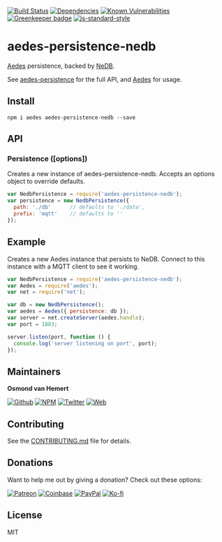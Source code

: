 [![Build Status](https://ovhemert.visualstudio.com/aedes-persistence-nedb/_apis/build/status/ovhemert.aedes-persistence-nedb)](https://ovhemert.visualstudio.com/aedes-persistence-nedb/_build/latest?definitionId=2)
[![Dependencies](https://img.shields.io/david/ovhemert/aedes-persistence-nedb.svg)]()
[![Known Vulnerabilities](https://snyk.io/test/npm/aedes-persistence-nedb/badge.svg)](https://snyk.io/test/npm/aedes-persistence-nedb)
[![Greenkeeper badge](https://badges.greenkeeper.io/ovhemert/aedes-persistence-nedb.svg)](https://greenkeeper.io/)
[![js-standard-style](https://img.shields.io/badge/code%20style-standard-brightgreen.svg?style=flat)](http://standardjs.com/)


# aedes-persistence-nedb


[Aedes][aedes] persistence, backed by [NeDB][nedb].

See [aedes-persistence][persistence] for the full API, and [Aedes][aedes] for usage.

## Install

```
npm i aedes aedes-persistence-nedb --save
```

## API

### Persistence ([options])

Creates a new instance of aedes-persistence-nedb.
Accepts an options object to override defaults.

```js
var NedbPersistence = require('aedes-persistence-nedb');
var persistence = new NedbPersistence({
  path: './db'      // defaults to './data',
  prefix: 'mqtt'    // defaults to ''
});
```

## Example

Creates a new Aedes instance that persists to NeDB. Connect to this instance with a MQTT client to see it working.

```js
var NedbPersistence = require('aedes-persistence-nedb');
var Aedes = require('aedes');
var net = require('net');

var db = new NedbPersistence();
var aedes = Aedes({ persistence: db });
var server = net.createServer(aedes.handle);
var port = 1883;

server.listen(port, function () {
  console.log('server listening on port', port);
});
```

## Maintainers

**Osmond van Hemert**

[![Github](https://img.shields.io/badge/style-github-333333.svg?logo=github&logoColor=white&label=)](https://github.com/ovhemert)
[![NPM](https://img.shields.io/badge/style-npm-333333.svg?logo=npm&logoColor=&label=)](https://www.npmjs.com/~ovhemert)
[![Twitter](https://img.shields.io/badge/style-twitter-333333.svg?logo=twitter&logoColor=&label=)](https://twitter.com/osmondvanhemert)
[![Web](https://img.shields.io/badge/style-website-333333.svg?logoColor=white&label=&logo=diaspora)](https://www.osmondvanhemert.nl)

## Contributing

See the [CONTRIBUTING.md](./docs/CONTRIBUTING.md) file for details.

## Donations

Want to help me out by giving a donation? Check out these options:

[![Patreon](https://img.shields.io/badge/style-patreon-333333.svg?logo=patreon&logoColor=&label=)](https://www.patreon.com/ovhemert)
[![Coinbase](https://img.shields.io/badge/style-bitcoin-333333.svg?logo=bitcoin&logoColor=&label=)](https://commerce.coinbase.com/checkout/fd177bf0-a89a-481b-889e-22bfce857b75)
[![PayPal](https://img.shields.io/badge/style-paypal-333333.svg?logo=paypal&logoColor=&label=)](https://www.paypal.me/osmondvanhemert)
[![Ko-fi](https://img.shields.io/badge/style-coffee-333333.svg?logo=ko-fi&logoColor=&label=)](http://ko-fi.com/ovhemert)

## License

MIT

[aedes]: https://github.com/mcollina/aedes
[persistence]: https://github.com/mcollina/aedes-persistence
[nedb]: https://github.com/louischatriot/nedb
